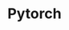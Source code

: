 ---
layout: toctree
title: Pytorch
permalink: /blog/coding/python/frameworks/ml-dl-ds/pytorch/
parent: /blog/coding/python/frameworks/ml-dl-ds/


enumerategrandchild: true

---